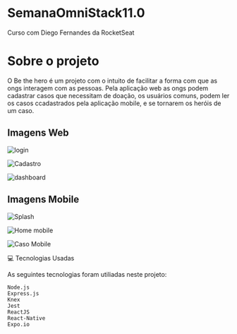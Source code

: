# SemanaOmniStack11.0
Curso com Diego Fernandes da RocketSeat

# Sobre o projeto

O Be the hero é um projeto com o intuito de facilitar a forma com que as ongs interagem com as pessoas. Pela aplicação web as ongs podem cadastrar casos que necessitam de doação, os usuários comuns, podem ler os casos ccadastrados pela aplicação mobile, e se tornarem os heróis de um caso.

## Imagens Web
 ![login](https://user-images.githubusercontent.com/53453696/87104360-07996900-c22e-11ea-90f5-1895b0410e3f.png)
 
 ![Cadastro](https://user-images.githubusercontent.com/53453696/87107827-2a7c4b00-c237-11ea-85d9-4158269489c5.png)
 
 ![dashboard](https://user-images.githubusercontent.com/53453696/87108088-d0c85080-c237-11ea-90d4-c80f734c7c91.png)

## Imagens Mobile
![Splash](https://user-images.githubusercontent.com/53453696/87107075-3830d100-c235-11ea-897f-5bb7e4c7633e.jpg)

![Home mobile](https://user-images.githubusercontent.com/53453696/87106611-37e40600-c234-11ea-8ba4-ae6e63007c52.jpg)

![Caso Mobile](https://user-images.githubusercontent.com/53453696/87106606-374b6f80-c234-11ea-97cf-7818b0f63938.jpg)



💻 Tecnologias Usadas

As seguintes tecnologias foram utiliadas neste projeto:

    Node.js
    Express.js
    Knex
    Jest
    ReactJS
    React-Native
    Expo.io
